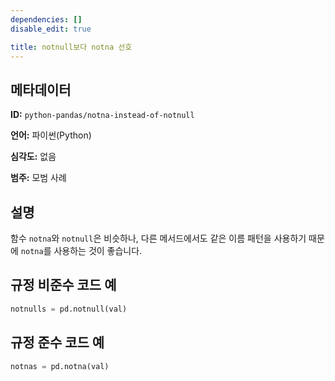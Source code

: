 ```yaml
---
dependencies: []
disable_edit: true

title: notnull보다 notna 선호
---
```

## 메타데이터
**ID:** `python-pandas/notna-instead-of-notnull`

**언어:** 파이썬(Python)

**심각도:** 없음

**범주:** 모범 사례

## 설명
함수 `notna`와 `notnull`은 비슷하나, 다른 메서드에서도 같은 이름 패턴을 사용하기 때문에 `notna`를 사용하는 것이 좋습니다.

## 규정 비준수 코드 예
```python
notnulls = pd.notnull(val)
```

## 규정 준수 코드 예
```python
notnas = pd.notna(val)
```
